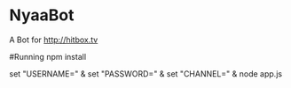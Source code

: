 # NyaaBot
A Bot for http://hitbox.tv

#Running
npm install

set "USERNAME=<YOURBOTNAME>" & set "PASSWORD=<YOURBOTPASSWORD>" & set "CHANNEL=<yourchannelinlower>" & node app.js
